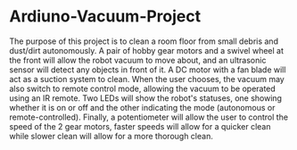 # Ardiuno-Vacuum-Project
The purpose of this project is to clean a room floor from small debris and dust/dirt autonomously. A pair of hobby gear motors and a swivel wheel at the front will allow the robot vacuum to move about, and an ultrasonic sensor will detect any objects in front of it. A DC motor with a fan blade will act as a suction system to clean. When the user chooses, the vacuum may also switch to remote control mode, allowing the vacuum to be operated using an IR remote. Two LEDs will show the robot's statuses, one showing whether it is on or off and the other indicating the mode (autonomous or remote-controlled). Finally, a potentiometer will allow the user to control the speed of the 2 gear motors, faster speeds will allow for a quicker clean while slower clean will allow for a more thorough clean.
